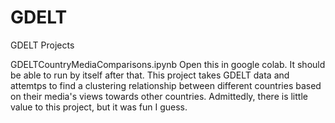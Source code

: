 # GDELT
GDELT Projects

GDELTCountryMediaComparisons.ipynb
  Open this in google colab. It should be able to run by itself after that.
  This project takes GDELT data and attemtps to find a clustering relationship between different countries based on their media's views towards other countries.
  Admittedly, there is little value to this project, but it was fun I guess.
